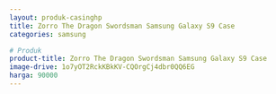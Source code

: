 ```yaml
---
layout: produk-casinghp
title: Zorro The Dragon Swordsman Samsung Galaxy S9 Case
categories: samsung

# Produk
product-title: Zorro The Dragon Swordsman Samsung Galaxy S9 Case
image-drive: 1o7yOT2RckKBkKV-CQOrgCj4dbr0QQ6EG
harga: 90000
---
```

